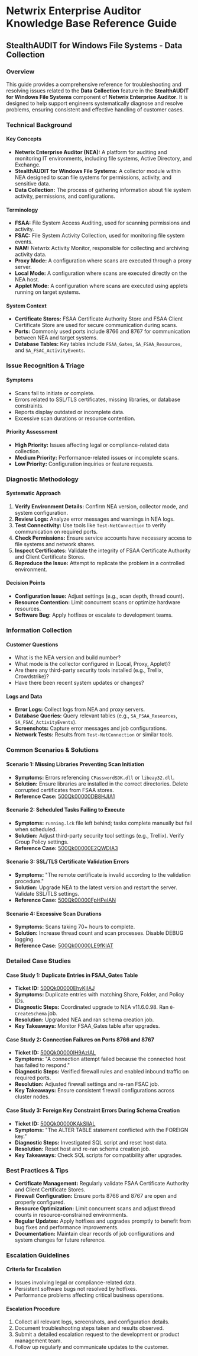 # Netwrix Enterprise Auditor Knowledge Base Reference Guide  
## StealthAUDIT for Windows File Systems - Data Collection  

### Overview  
This guide provides a comprehensive reference for troubleshooting and resolving issues related to the **Data Collection** feature in the **StealthAUDIT for Windows File Systems** component of **Netwrix Enterprise Auditor**. It is designed to help support engineers systematically diagnose and resolve problems, ensuring consistent and effective handling of customer cases.  

### Technical Background  
#### Key Concepts  
- **Netwrix Enterprise Auditor (NEA):** A platform for auditing and monitoring IT environments, including file systems, Active Directory, and Exchange.  
- **StealthAUDIT for Windows File Systems:** A collector module within NEA designed to scan file systems for permissions, activity, and sensitive data.  
- **Data Collection:** The process of gathering information about file system activity, permissions, and configurations.  

#### Terminology  
- **FSAA:** File System Access Auditing, used for scanning permissions and activity.  
- **FSAC:** File System Activity Collection, used for monitoring file system events.  
- **NAM:** Netwrix Activity Monitor, responsible for collecting and archiving activity data.  
- **Proxy Mode:** A configuration where scans are executed through a proxy server.  
- **Local Mode:** A configuration where scans are executed directly on the NEA host.  
- **Applet Mode:** A configuration where scans are executed using applets running on target systems.  

#### System Context  
- **Certificate Stores:** FSAA Certificate Authority Store and FSAA Client Certificate Store are used for secure communication during scans.  
- **Ports:** Commonly used ports include 8766 and 8767 for communication between NEA and target systems.  
- **Database Tables:** Key tables include `FSAA_Gates`, `SA_FSAA_Resources`, and `SA_FSAC_ActivityEvents`.  

### Issue Recognition & Triage  
#### Symptoms  
- Scans fail to initiate or complete.  
- Errors related to SSL/TLS certificates, missing libraries, or database constraints.  
- Reports display outdated or incomplete data.  
- Excessive scan durations or resource contention.  

#### Priority Assessment  
- **High Priority:** Issues affecting legal or compliance-related data collection.  
- **Medium Priority:** Performance-related issues or incomplete scans.  
- **Low Priority:** Configuration inquiries or feature requests.  

### Diagnostic Methodology  
#### Systematic Approach  
1. **Verify Environment Details:** Confirm NEA version, collector mode, and system configuration.  
2. **Review Logs:** Analyze error messages and warnings in NEA logs.  
3. **Test Connectivity:** Use tools like `Test-NetConnection` to verify communication on required ports.  
4. **Check Permissions:** Ensure service accounts have necessary access to file systems and network shares.  
5. **Inspect Certificates:** Validate the integrity of FSAA Certificate Authority and Client Certificate Stores.  
6. **Reproduce the Issue:** Attempt to replicate the problem in a controlled environment.  

#### Decision Points  
- **Configuration Issue:** Adjust settings (e.g., scan depth, thread count).  
- **Resource Contention:** Limit concurrent scans or optimize hardware resources.  
- **Software Bug:** Apply hotfixes or escalate to development teams.  

### Information Collection  
#### Customer Questions  
- What is the NEA version and build number?  
- What mode is the collector configured in (Local, Proxy, Applet)?  
- Are there any third-party security tools installed (e.g., Trellix, Crowdstrike)?  
- Have there been recent system updates or changes?  

#### Logs and Data  
- **Error Logs:** Collect logs from NEA and proxy servers.  
- **Database Queries:** Query relevant tables (e.g., `SA_FSAA_Resources`, `SA_FSAC_ActivityEvents`).  
- **Screenshots:** Capture error messages and job configurations.  
- **Network Tests:** Results from `Test-NetConnection` or similar tools.  

### Common Scenarios & Solutions  
#### Scenario 1: Missing Libraries Preventing Scan Initiation  
- **Symptoms:** Errors referencing `CPasswordSDK.dll` or `libeay32.dll`.  
- **Solution:** Ensure libraries are installed in the correct directories. Delete corrupted certificates from FSAA stores.  
- **Reference Case:** [500Qk00000DB8HJIA1](https://nwxcorp.lightning.force.com/lightning/r/Case/500Qk00000DB8HJIA1/view)  

#### Scenario 2: Scheduled Tasks Failing to Execute  
- **Symptoms:** `running.lck` file left behind; tasks complete manually but fail when scheduled.  
- **Solution:** Adjust third-party security tool settings (e.g., Trellix). Verify Group Policy settings.  
- **Reference Case:** [500Qk00000E2QWDIA3](https://nwxcorp.lightning.force.com/lightning/r/Case/500Qk00000E2QWDIA3/view)  

#### Scenario 3: SSL/TLS Certificate Validation Errors  
- **Symptoms:** "The remote certificate is invalid according to the validation procedure."  
- **Solution:** Upgrade NEA to the latest version and restart the server. Validate SSL/TLS settings.  
- **Reference Case:** [500Qk00000FpHPeIAN](https://nwxcorp.lightning.force.com/lightning/r/Case/500Qk00000FpHPeIAN/view)  

#### Scenario 4: Excessive Scan Durations  
- **Symptoms:** Scans taking 70+ hours to complete.  
- **Solution:** Increase thread count and scan processes. Disable DEBUG logging.  
- **Reference Case:** [500Qk00000LE9fKIAT](https://nwxcorp.lightning.force.com/lightning/r/Case/500Qk00000LE9fKIAT/view)  

### Detailed Case Studies  
#### Case Study 1: Duplicate Entries in FSAA_Gates Table  
- **Ticket ID:** [500Qk00000EhvKjIAJ](https://nwxcorp.lightning.force.com/lightning/r/Case/500Qk00000EhvKjIAJ/view)  
- **Symptoms:** Duplicate entries with matching Share, Folder, and Policy IDs.  
- **Diagnostic Steps:** Coordinated upgrade to NEA v11.6.0.98. Ran `0-CreateSchema` job.  
- **Resolution:** Upgraded NEA and ran schema creation job.  
- **Key Takeaways:** Monitor FSAA_Gates table after upgrades.  

#### Case Study 2: Connection Failures on Ports 8766 and 8767  
- **Ticket ID:** [500Qk00000IH9AzIAL](https://nwxcorp.lightning.force.com/lightning/r/Case/500Qk00000IH9AzIAL/view)  
- **Symptoms:** "A connection attempt failed because the connected host has failed to respond."  
- **Diagnostic Steps:** Verified firewall rules and enabled inbound traffic on required ports.  
- **Resolution:** Adjusted firewall settings and re-ran FSAC job.  
- **Key Takeaways:** Ensure consistent firewall configurations across cluster nodes.  

#### Case Study 3: Foreign Key Constraint Errors During Schema Creation  
- **Ticket ID:** [500Qk00000KAkSlIAL](https://nwxcorp.lightning.force.com/lightning/r/Case/500Qk00000KAkSlIAL/view)  
- **Symptoms:** "The ALTER TABLE statement conflicted with the FOREIGN key."  
- **Diagnostic Steps:** Investigated SQL script and reset host data.  
- **Resolution:** Reset host and re-ran schema creation job.  
- **Key Takeaways:** Check SQL scripts for compatibility after upgrades.  

### Best Practices & Tips  
- **Certificate Management:** Regularly validate FSAA Certificate Authority and Client Certificate Stores.  
- **Firewall Configuration:** Ensure ports 8766 and 8767 are open and properly configured.  
- **Resource Optimization:** Limit concurrent scans and adjust thread counts in resource-constrained environments.  
- **Regular Updates:** Apply hotfixes and upgrades promptly to benefit from bug fixes and performance improvements.  
- **Documentation:** Maintain clear records of job configurations and system changes for future reference.  

### Escalation Guidelines  
#### Criteria for Escalation  
- Issues involving legal or compliance-related data.  
- Persistent software bugs not resolved by hotfixes.  
- Performance problems affecting critical business operations.  

#### Escalation Procedure  
1. Collect all relevant logs, screenshots, and configuration details.  
2. Document troubleshooting steps taken and results observed.  
3. Submit a detailed escalation request to the development or product management team.  
4. Follow up regularly and communicate updates to the customer.  